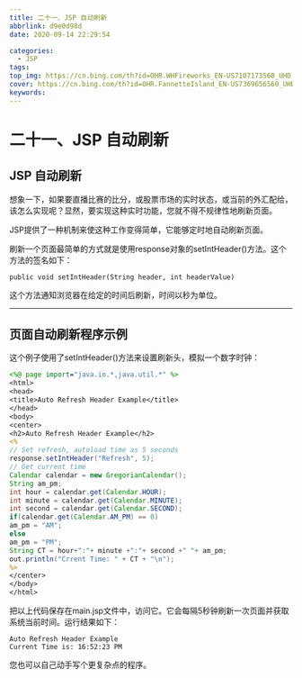 ```yaml
---
title: 二十一、JSP 自动刷新
abbrlink: d9e0d98d
date: 2020-09-14 22:29:54

categories:
  - JSP
tags:
top_img: https://cn.bing.com/th?id=OHR.WHFireworks_EN-US7107173560_UHD.jpg
cover: https://cn.bing.com/th?id=OHR.FannetteIsland_EN-US7369656560_UHD.jpg
keywords:  
---
```

# 二十一、JSP 自动刷新

## JSP 自动刷新

想象一下，如果要直播比赛的比分，或股票市场的实时状态，或当前的外汇配给，该怎么实现呢？显然，要实现这种实时功能，您就不得不规律性地刷新页面。

JSP提供了一种机制来使这种工作变得简单，它能够定时地自动刷新页面。

刷新一个页面最简单的方式就是使用response对象的setIntHeader()方法。这个方法的签名如下：

```
public void setIntHeader(String header, int headerValue)
```

这个方法通知浏览器在给定的时间后刷新，时间以秒为单位。

------

## 页面自动刷新程序示例

这个例子使用了setIntHeader()方法来设置刷新头，模拟一个数字时钟：

```JSP
<%@ page import="java.io.*,java.util.*" %>
<html>
<head>
<title>Auto Refresh Header Example</title>
</head>
<body>
<center>
<h2>Auto Refresh Header Example</h2>
<%    
// Set refresh, autoload time as 5 seconds    
response.setIntHeader("Refresh", 5);    
// Get current time    
Calendar calendar = new GregorianCalendar();    
String am_pm;    
int hour = calendar.get(Calendar.HOUR);    
int minute = calendar.get(Calendar.MINUTE);    
int second = calendar.get(Calendar.SECOND);    
if(calendar.get(Calendar.AM_PM) == 0)       
am_pm = "AM";    
else       
am_pm = "PM";    
String CT = hour+":"+ minute +":"+ second +" "+ am_pm;    
out.println("Crrent Time: " + CT + "\n"); 
%>
</center>
</body>
</html>
```

把以上代码保存在main.jsp文件中，访问它。它会每隔5秒钟刷新一次页面并获取系统当前时间。运行结果如下：

```
Auto Refresh Header Example
Current Time is: 16:52:23 PM
```

您也可以自己动手写个更复杂点的程序。